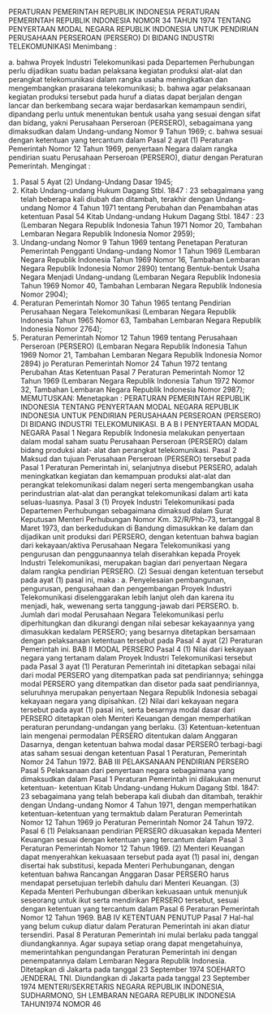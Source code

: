  PERATURAN PEMERINTAH REPUBLIK INDONESIA PERATURAN PEMERINTAH REPUBLIK INDONESIA NOMOR 34 TAHUN 1974 TENTANG PENYERTAAN MODAL NEGARA REPUBLIK INDONESIA UNTUK PENDIRIAN PERUSAHAAN PERSEROAN (PERSERO) DI BIDANG INDUSTRI TELEKOMUNIKASI
Menimbang :

a. bahwa Proyek Industri Telekomunikasi pada Departemen Perhubungan perlu dijadikan suatu badan pelaksana kegiatan produksi alat-alat dan perangkat telekomunikasi dalam rangka usaha meningkatkan dan mengembangkan prasarana telekomunikasi;
b. bahwa agar pelaksanaan kegiatan produksi tersebut pada huruf a diatas dapat berjalan dengan lancar dan berkembang secara wajar berdasarkan kemampaun sendiri, dipandang perlu untuk menentukan bentuk usaha yang sesuai dengan sifat dan bidang, yakni Perusahaan Perseroan (PERSERO), sebagaimana yang dimaksudkan dalam Undang-undang Nomor 9 Tahun 1969;
c. bahwa sesuai dengan ketentuan yang tercantum dalam Pasal 2 ayat (1) Peraturan Pemerintah Nomor 12 Tahun 1969, penyertaan Negara dalam rangka pendirian suatu Perusahaan Perseroan (PERSERO), diatur dengan Peraturan Pemerintah.
Mengingat :

1. Pasal 5 Ayat (2) Undang-Undang Dasar 1945;
2. Kitab Undang-undang Hukum Dagang Stbl. 1847 : 23 sebagaimana yang telah beberapa kali diubah dan ditambah, terakhir dengan Undang-undang Nomor 4 Tahun 1971 tentang Perubahan dan Penambahan atas ketentuan Pasal 54 Kitab Undang-undang Hukum Dagang Stbl. 1847 : 23 (Lembaran Negara Republik Indonesia Tahun 1971 Nomor 20, Tambahan Lembaran Negara Republik Indonesia Nomor 2959);
3. Undang-undang Nomor 9 Tahun 1969 tentang Penetapan Peraturan Pemerintah Pengganti Undang-undang Nomor 1 Tahun 1969 (Lembaran Negara Republik Indonesia Tahun 1969 Nomor 16, Tambahan Lembaran Negara Republik Indonesia Nomor 2890) tentang Bentuk-bentuk Usaha Negara Menjadi Undang-undang (Lembaran Negara Republik Indonesia Tahun 1969 Nomor 40, Tambahan Lembaran Negara Republik Indonesia Nomor 2904);
4. Peraturan Pemerintah Nomor 30 Tahun 1965 tentang Pendirian Perusahaan Negara Telekomunikasi (Lembaran Negara Republik Indonesia Tahun 1965 Nomor 63, Tambahan Lembaran Negara Republik Indonesia Nomor 2764);
5. Peraturan Pemerintah Nomor 12 Tahun 1969 tentang Perusahaan Perseroan (PERSERO) (Lembaran Negara Republik Indonesia Tahun 1969 Nomor 21, Tambahan Lembaran Negara Republik Indonesia Nomor 2894) jo Peraturan Pemerintah Nomor 24 Tahun 1972 tentang Perubahan Atas Ketentuan Pasal 7 Peraturan Pemerintah Nomor 12 Tahun 1969 (Lembaran Negara Republik Indonesia Tahun 1972 Nomor 32, Tambahan Lembaran Negara Republik Indonesia Nomor 2987);
MEMUTUSKAN:
 Menetapkan : PERATURAN PEMERINTAH REPUBLIK INDONESIA TENTANG PENYERTAAN MODAL NEGARA REPUBLIK INDONESIA UNTUK PENDIRIAN PERUSAHAAN PERSEROAN (PERSERO) DI BIDANG INDUSTRI TELEKOMUNIKASI. B A B I PENYERTAAN MODAL NEGARA
Pasal 1
Negara Republik Indonesia melakukan penyertaan dalam modal saham suatu Perusahaan Perseroan (PERSERO) dalam bidang produksi alat- alat dan perangkat telekomunikasi.
Pasal 2
Maksud dan tujuan Perusahaan Perseroan (PERSERO) tersebut pada Pasal 1 Peraturan Pemerintah ini, selanjutnya disebut PERSERO, adalah meningkatkan kegiatan dan kemampuan produksi alat-alat dan perangkat telekomunikasi dalam negeri serta mengembangkan usaha perindustrian alat-alat dan perangkat telekomunikasi dalam arti kata seluas-luasnya.
Pasal 3
(1) Proyek Industri Telekomunikasi pada Departemen Perhubungan sebagaimana dimaksud dalam Surat Keputusan Menteri Perhubungan Nomor Km. 32/R/Phb-73, tertanggal 8 Maret 1973, dan berkedudukan di Bandung dimasukkan ke dalam dan dijadikan unit produksi dari PERSERO, dengan ketentuan bahwa bagian dari kekayaan/aktiva Perusahaan Negara Telekomunikasi yang pengurusan dan penggunaannya telah diserahkan kepada Proyek Industri Telekomunikasi, merupakan bagian dari penyertaan Negara dalam rangka pendirian PERSERO.
(2) Sesuai dengan ketentuan tersebut pada ayat (1) pasal ini, maka :
a. Penyelesaian pembangunan, pengurusan, pengusahaan dan pengembangan Proyek Industri Telekomunikasi diselenggarakan lebih lanjut oleh dan karena itu menjadi, hak, wewenang serta tanggung-jawab dari PERSERO.
b. Jumlah dari modal Perusahaan Negara Telekomunikasi perlu diperhitungkan dan dikurangi dengan nilai sebesar kekayaannya yang dimasukkan kedalam PERSERO; yang besarnya ditetapkan bersamaan dengan pelaksanaan ketentuan tersebut pada Pasal 4 ayat (2) Peraturan Pemerintah ini.
BAB II MODAL PERSERO
Pasal 4
(1) Nilai dari kekayaan negara yang tertanam dalam Proyek Industri Telekomunikasi tersebut pada Pasal 3 ayat (1) Peraturan Pemerintah ini ditetapkan sebagai nilai dari modal PERSERO yang ditempatkan pada sat pendiriannya; sehingga modal PERSERO yang ditempatkan dan disetor pada saat pendiriannya, seluruhnya merupakan penyertaan Negara Republik Indonesia sebagai kekayaan negara yang dipisahkan.
(2) Nilai dari kekayaan negara tersebut pada ayat (1) pasal ini, serta besarnya modal dasar dari PERSERO ditetapkan oleh Menteri Keuangan dengan memperhatikan peraturan perundang-undangan yang berlaku.
(3) Ketentuan-ketentuan lain mengenai permodalan PERSERO ditentukan dalam Anggaran Dasarnya, dengan ketentuan bahwa modal dasar PERSERO terbagi-bagi atas saham sesuai dengan ketentuan Pasal 1 Peraturan, Pemerintah Nomor 24 Tahun 1972.
BAB III PELAKSANAAN PENDIRIAN PERSERO
Pasal 5
Pelaksanaan dari penyertaan negara sebagaimana yang dimaksudkan dalam Pasal 1 Peraturan Pemerintah ini dilakukan menurut ketentuan- ketentuan Kitab Undang-undang Hukum Dagang Stbl. 1847: 23 sebagaimana yang telah beberapa kali diubah dan ditambah, terakhir dengan Undang-undang Nomor 4 Tahun 1971, dengan memperhatikan ketentuan-ketentuan yang termaktub dalam Peraturan Pemerintah Nomor 12 Tahun 1969 jo Peraturan Pemerintah Nomor 24 Tahun 1972.
Pasal 6
(1) Pelaksanaan pendirian PERSERO dikuasakan kepada Menteri Keuangan sesuai dengan ketentuan yang tercantum dalam Pasal 3 Peraturan Pemerintah Nomor 12 Tahun 1969.
(2) Menteri Keuangan dapat menyerahkan kekuasaan tersebut pada ayat (1) pasal ini, dengan disertai hak substitusi, kepada Menteri Perhubunganan, dengan ketentuan bahwa Rancangan Anggaran Dasar PERSERO harus mendapat persetujuan terlebih dahulu dari Menteri Keuangan.
(3) Kepada Menteri Perhubungan diberikan kekuasaan untuk menunjuk seseorang untuk ikut serta mendirikan PERSERO tersebut, sesuai dengan ketentuan yang tercantum dalam Pasal 6 Peraturan Pemerintah Nomor 12 Tahun 1969.
BAB IV KETENTUAN PENUTUP
Pasal 7
Hal-hal yang belum cukup diatur dalam Peraturan Pemerintah ini akan diatur tersendiri.
Pasal 8
Peraturan Pemerintah ini mulai berlaku pada tanggal diundangkannya. Agar supaya setiap orang dapat mengetahuinya, memerintahkan pengundangan Peraturan Pemerintah ini dengan penempatannya dalam Lembaran Negara Republik Indonesia. Ditetapkan di Jakarta pada tanggal 23 September 1974 SOEHARTO JENDERAL TNI. Diundangkan di Jakarta pada tanggal 23 September 1974 MENTERI/SEKRETARIS NEGARA REPUBLIK INDONESIA, SUDHARMONO, SH LEMBARAN NEGARA REPUBLIK INDONESIA TAHUN1974 NOMOR 46